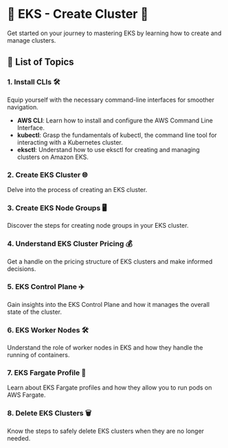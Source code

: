 # 🚀 EKS - Create Cluster 🚀

Get started on your journey to mastering EKS by learning how to create and manage clusters.

## 📘 List of Topics
### 1. Install CLIs 🛠️
   Equip yourself with the necessary command-line interfaces for smoother navigation.

   - **AWS CLI**: Learn how to install and configure the AWS Command Line Interface.
   - **kubectl**: Grasp the fundamentals of kubectl, the command line tool for interacting with a Kubernetes cluster.
   - **eksctl**: Understand how to use eksctl for creating and managing clusters on Amazon EKS.

### 2. Create EKS Cluster 🌐
   Delve into the process of creating an EKS cluster.

### 3. Create EKS Node Groups 🖥️
   Discover the steps for creating node groups in your EKS cluster.

### 4. Understand EKS Cluster Pricing 💰
   Get a handle on the pricing structure of EKS clusters and make informed decisions.

### 5. EKS Control Plane ✈️
   Gain insights into the EKS Control Plane and how it manages the overall state of the cluster.

### 6. EKS Worker Nodes 🛠️
   Understand the role of worker nodes in EKS and how they handle the running of containers.

### 7. EKS Fargate Profile 🚀
   Learn about EKS Fargate profiles and how they allow you to run pods on AWS Fargate.

### 8. Delete EKS Clusters 🗑️
   Know the steps to safely delete EKS clusters when they are no longer needed.
